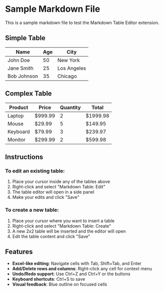# Sample Markdown File

This is a sample markdown file to test the Markdown Table Editor extension.

## Simple Table

| Name | Age | City |
| --- | --- | --- |
| John Doe | 50 | New York |
| Jane Smith | 25 | Los Angeles |
| Bob Johnson | 35 | Chicago |

## Complex Table

| Product | Price | Quantity | Total |
| --- | --- | --- | --- |
| Laptop | $999.99 | 2 | $1999.98 |
| Mouse | $29.99 | 5 | $149.95 |
| Keyboard | $79.99 | 3 | $239.97 |
| Monitor | $299.99 | 2 | $599.98 |

## Instructions

### To edit an existing table:
1. Place your cursor inside any of the tables above
2. Right-click and select "Markdown Table: Edit"
3. The table editor will open in a side panel
4. Make your edits and click "Save"

### To create a new table:
1. Place your cursor where you want to insert a table
2. Right-click and select "Markdown Table: Create"
3. A new 2x2 table will be inserted and the editor will open
4. Edit the table content and click "Save"

## Features

- **Excel-like editing**: Navigate cells with Tab, Shift+Tab, and Enter
- **Add/Delete rows and columns**: Right-click any cell for context menu
- **Undo/Redo support**: Use Ctrl+Z and Ctrl+Y or the buttons
- **Keyboard shortcuts**: Ctrl+S to save
- **Visual feedback**: Blue outline on focused cells
